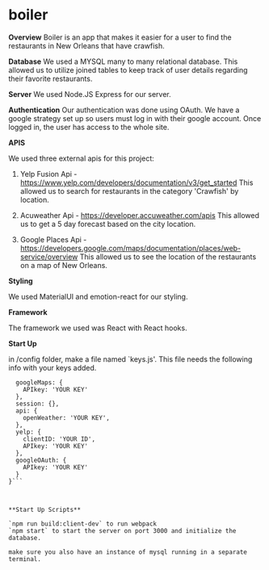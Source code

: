 # boiler

**Overview**
Boiler is an app that makes it easier for a user to find the restaurants in New Orleans that have crawfish.

**Database**
We used a MYSQL many to many relational database. This allowed us to utilize joined tables to keep track of user details regarding their favorite restaurants.

**Server**
We used Node.JS Express for our server.

**Authentication**
Our authentication was done using OAuth. We have a google strategy set up so users must log in with their google account. Once logged in, the user has access to the whole site. 

**APIS**

We used three external apis for this project:

1. Yelp Fusion Api -
 https://www.yelp.com/developers/documentation/v3/get_started
 This allowed us to search for restaurants in the category 'Crawfish' by location.
 
 2. Acuweather Api -
  https://developer.accuweather.com/apis
  This allowed us to get a 5 day forecast based on the city location.
 
 3. Google Places Api -
  https://developers.google.com/maps/documentation/places/web-service/overview
  This allowed us to see the location of the restaurants on a map of New Orleans.

**Styling**

We used MaterialUI and emotion-react for our styling.

**Framework**

The framework we used was React with React hooks.

**Start Up**

in /config folder, make a file named `keys.js'. This file needs the following info with your keys added.

```module.exports = {
  googleMaps: {
    APIkey: 'YOUR KEY'
  },
  session: {},
  api: {
    openWeather: 'YOUR KEY',
  },
  yelp: {
    clientID: 'YOUR ID',
    APIkey: 'YOUR KEY'
  },
  googleOAuth: {
    APIkey: 'YOUR KEY'
  }
}```



**Start Up Scripts**

`npm run build:client-dev` to run webpack
`npm start` to start the server on port 3000 and initialize the database.

make sure you also have an instance of mysql running in a separate terminal.

